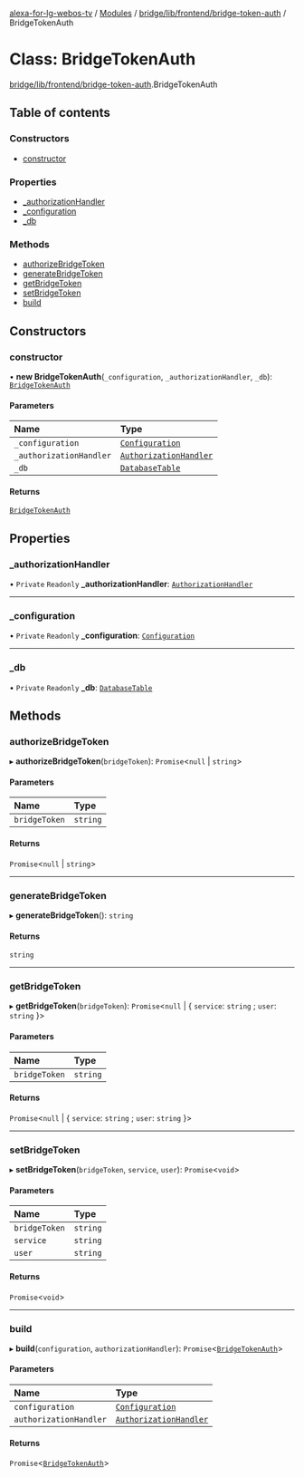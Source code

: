 [alexa-for-lg-webos-tv](../README.md) / [Modules](../modules.md) / [bridge/lib/frontend/bridge-token-auth](../modules/bridge_lib_frontend_bridge_token_auth.md) / BridgeTokenAuth

# Class: BridgeTokenAuth

[bridge/lib/frontend/bridge-token-auth](../modules/bridge_lib_frontend_bridge_token_auth.md).BridgeTokenAuth

## Table of contents

### Constructors

- [constructor](bridge_lib_frontend_bridge_token_auth.BridgeTokenAuth.md#constructor)

### Properties

- [\_authorizationHandler](bridge_lib_frontend_bridge_token_auth.BridgeTokenAuth.md#_authorizationhandler)
- [\_configuration](bridge_lib_frontend_bridge_token_auth.BridgeTokenAuth.md#_configuration)
- [\_db](bridge_lib_frontend_bridge_token_auth.BridgeTokenAuth.md#_db)

### Methods

- [authorizeBridgeToken](bridge_lib_frontend_bridge_token_auth.BridgeTokenAuth.md#authorizebridgetoken)
- [generateBridgeToken](bridge_lib_frontend_bridge_token_auth.BridgeTokenAuth.md#generatebridgetoken)
- [getBridgeToken](bridge_lib_frontend_bridge_token_auth.BridgeTokenAuth.md#getbridgetoken)
- [setBridgeToken](bridge_lib_frontend_bridge_token_auth.BridgeTokenAuth.md#setbridgetoken)
- [build](bridge_lib_frontend_bridge_token_auth.BridgeTokenAuth.md#build)

## Constructors

### constructor

• **new BridgeTokenAuth**(`_configuration`, `_authorizationHandler`, `_db`): [`BridgeTokenAuth`](bridge_lib_frontend_bridge_token_auth.BridgeTokenAuth.md)

#### Parameters

| Name | Type |
| :------ | :------ |
| `_configuration` | [`Configuration`](bridge_lib_configuration.Configuration.md) |
| `_authorizationHandler` | [`AuthorizationHandler`](../modules/bridge_lib_frontend_auth.md#authorizationhandler) |
| `_db` | [`DatabaseTable`](bridge_lib_database.DatabaseTable.md) |

#### Returns

[`BridgeTokenAuth`](bridge_lib_frontend_bridge_token_auth.BridgeTokenAuth.md)

## Properties

### \_authorizationHandler

• `Private` `Readonly` **\_authorizationHandler**: [`AuthorizationHandler`](../modules/bridge_lib_frontend_auth.md#authorizationhandler)

___

### \_configuration

• `Private` `Readonly` **\_configuration**: [`Configuration`](bridge_lib_configuration.Configuration.md)

___

### \_db

• `Private` `Readonly` **\_db**: [`DatabaseTable`](bridge_lib_database.DatabaseTable.md)

## Methods

### authorizeBridgeToken

▸ **authorizeBridgeToken**(`bridgeToken`): `Promise`\<``null`` \| `string`\>

#### Parameters

| Name | Type |
| :------ | :------ |
| `bridgeToken` | `string` |

#### Returns

`Promise`\<``null`` \| `string`\>

___

### generateBridgeToken

▸ **generateBridgeToken**(): `string`

#### Returns

`string`

___

### getBridgeToken

▸ **getBridgeToken**(`bridgeToken`): `Promise`\<``null`` \| \{ `service`: `string` ; `user`: `string`  }\>

#### Parameters

| Name | Type |
| :------ | :------ |
| `bridgeToken` | `string` |

#### Returns

`Promise`\<``null`` \| \{ `service`: `string` ; `user`: `string`  }\>

___

### setBridgeToken

▸ **setBridgeToken**(`bridgeToken`, `service`, `user`): `Promise`\<`void`\>

#### Parameters

| Name | Type |
| :------ | :------ |
| `bridgeToken` | `string` |
| `service` | `string` |
| `user` | `string` |

#### Returns

`Promise`\<`void`\>

___

### build

▸ **build**(`configuration`, `authorizationHandler`): `Promise`\<[`BridgeTokenAuth`](bridge_lib_frontend_bridge_token_auth.BridgeTokenAuth.md)\>

#### Parameters

| Name | Type |
| :------ | :------ |
| `configuration` | [`Configuration`](bridge_lib_configuration.Configuration.md) |
| `authorizationHandler` | [`AuthorizationHandler`](../modules/bridge_lib_frontend_auth.md#authorizationhandler) |

#### Returns

`Promise`\<[`BridgeTokenAuth`](bridge_lib_frontend_bridge_token_auth.BridgeTokenAuth.md)\>
